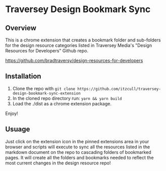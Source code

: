 # Traversey Design Bookmark Sync

## Overview

This is a chrome extension that creates a bookmark folder and sub-folders for the design resource categories listed in Traversey Media's "Design Resources for Developers" Github repo.

https://github.com/bradtraversy/design-resources-for-developers

## Installation

1. Clone the repo with `git clone https://github.com/itzcull/traversey-design-bookmark-sync-extension`
2. In the cloned repo directory run: `yarn && yarn build`
3. Load the ./dist as a chrome extension package.

Enjoy!

## Usuage

Just click on the extension icon in the pinned extensions area in your browser and scripts will execute to sync all the resources listed in the markdown document on the repo to cascading folders of bookmarked pages. It will create all the folders and bookmarks needed to reflect the most current changes in the design resource repo!
